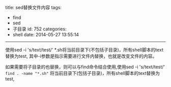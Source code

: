 title: sed替换文件内容
tags:
  - find
  - sed
  - 子目录
id: 752
categories:
  - shell
date: 2014-05-27 13:55:14
---

使用sed -i 's/text/test/' *.sh将当前目录下(不包括子目录)，所有shell脚本的text替换为test, 其中-i参数是指示需要进行文件内替换，也就是改变文件的内容。

如果需要将子目录的也替换，则可以与find命令结合使用,使用sed -i 's/text/test/' `find . -name "*.sh"` 将当前目录下(包括子目录)，所有shell脚本的text替换为test,